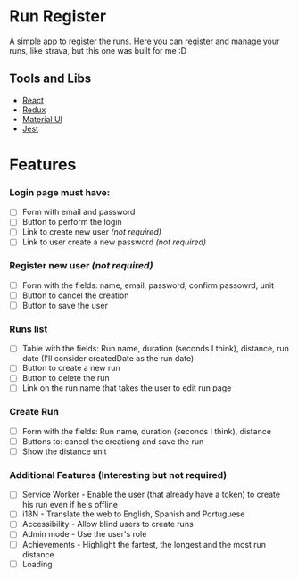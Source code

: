 # Run Register

A simple app to register the runs. Here you can register and manage your runs, like strava, but this one was built for me :D


## Tools and Libs
* [React](https://reactjs.org/)
* [Redux](https://redux.js.org/)
* [Material UI](https://material-ui.com)
* [Jest](https://facebook.github.io/jest/)

# Features

### Login page must have:
* [ ] Form with email and password
* [ ] Button to perform the login
* [ ] Link to create new user *(not required)*
* [ ] Link to user create a new password *(not required)*

### Register new user *(not required)*
* [ ] Form with the fields: name, email, password, confirm passowrd, unit
* [ ] Button to cancel the creation
* [ ] Button to save the user

### Runs list
* [ ] Table with the fields: Run name, duration (seconds I think), distance, run date (I'll consider createdDate as the run date)
* [ ] Button to create a new run
* [ ] Button to delete the run
* [ ] Link on the run name that takes the user to edit run page

### Create Run
* [ ] Form with the fields: Run name, duration (seconds I think), distance
* [ ] Buttons to: cancel the creationg and save the run
* [ ] Show the distance unit

### Additional Features (Interesting but not required)

* [ ] Service Worker - Enable the user (that already have a token) to create his run even if he's offline
* [ ] i18N - Translate the web to English, Spanish and Portuguese
* [ ] Accessibility - Allow blind users to create runs
* [ ] Admin mode - Use the user's role
* [ ] Achievements - Highlight the fartest, the longest and the most run distance
* [ ] Loading